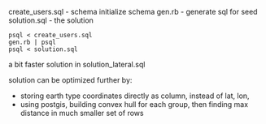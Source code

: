 create_users.sql - schema initialize schema
gen.rb - generate sql for seed
solution.sql - the solution

```
psql < create_users.sql
gen.rb | psql
psql < solution.sql
```

a bit faster solution in solution_lateral.sql

solution can be optimized further by:
- storing earth type coordinates directly as column, instead of lat, lon,
- using postgis, building convex hull for each group,
  then finding max distance in much smaller set of rows
